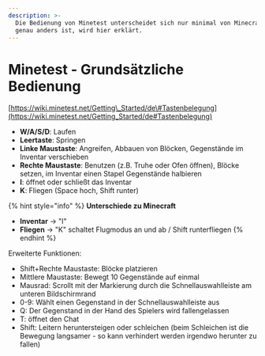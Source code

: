 ```yaml
---
description: >-
  Die Bedienung von Minetest unterscheidet sich nur minimal von Minecraft. Was
  genau anders ist, wird hier erklärt.
---
```


# Minetest - Grundsätzliche Bedienung

[https://wiki.minetest.net/Getting\_Started/de\#Tastenbelegung](https://wiki.minetest.net/Getting_Started/de#Tastenbelegung)

* **W/A/S/D**: Laufen
* **Leertaste**: Springen
* **Linke Maustaste**: Angreifen, Abbauen von Blöcken, Gegenstände im Inventar verschieben
* **Rechte Maustaste**: Benutzen \(z.B. Truhe oder Ofen öffnen\), Blöcke setzen, im Inventar einen Stapel Gegenstände halbieren
* **I**: öffnet oder schließt das Inventar
* **K**: Fliegen \(Space hoch, Shift runter\)

{% hint style="info" %}
**Unterschiede zu Minecraft**

* **Inventar** -&gt; "I" 
* **Fliegen** -&gt; "K" schaltet Flugmodus an und ab / Shift runterfliegen
{% endhint %}

Erweiterte Funktionen:

* Shift+Rechte Maustaste: Blöcke platzieren
* Mittlere Maustaste: Bewegt 10 Gegenstände auf einmal
* Mausrad: Scrollt mit der Markierung durch die Schnellauswahlleiste am unteren Bildschirmrand
* 0-9: Wählt einen Gegenstand in der Schnellauswahlleiste aus
* Q: Der Gegenstand in der Hand des Spielers wird fallengelassen
* T: öffnet den Chat
* Shift: Leitern heruntersteigen oder schleichen \(beim Schleichen ist die Bewegung langsamer - so kann verhindert werden irgendwo herunter zu fallen\)

